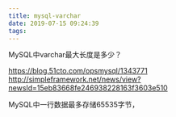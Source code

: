 ```yaml
---
title: mysql-varchar
date: 2019-07-15 09:24:39
tags:
---
```

MySQL中varchar最大长度是多少？

https://blog.51cto.com/opsmysql/1343771
http://simpleframework.net/news/view?newsId=15eb83668fe246938228163f3603e510

MySQL中一行数据最多存储65535字节，